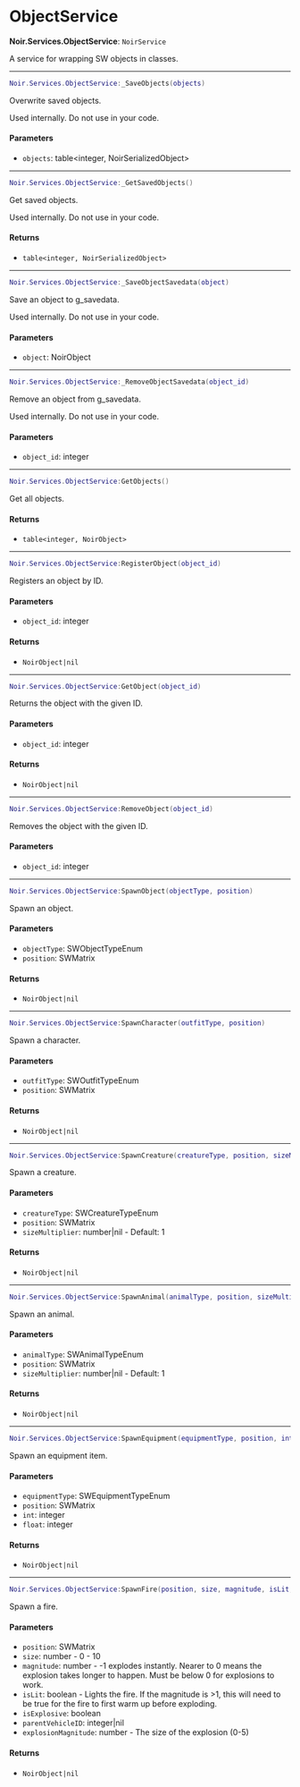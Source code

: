 # ObjectService

**Noir.Services.ObjectService**: `NoirService`

A service for wrapping SW objects in classes.

***

```lua
Noir.Services.ObjectService:_SaveObjects(objects)
```

Overwrite saved objects.

Used internally. Do not use in your code.

#### Parameters

* `objects`: table\<integer, NoirSerializedObject>

***

```lua
Noir.Services.ObjectService:_GetSavedObjects()
```

Get saved objects.

Used internally. Do not use in your code.

#### Returns

* `table<integer, NoirSerializedObject>`

***

```lua
Noir.Services.ObjectService:_SaveObjectSavedata(object)
```

Save an object to g\_savedata.

Used internally. Do not use in your code.

#### Parameters

* `object`: NoirObject

***

```lua
Noir.Services.ObjectService:_RemoveObjectSavedata(object_id)
```

Remove an object from g\_savedata.

Used internally. Do not use in your code.

#### Parameters

* `object_id`: integer

***

```lua
Noir.Services.ObjectService:GetObjects()
```

Get all objects.

#### Returns

* `table<integer, NoirObject>`

***

```lua
Noir.Services.ObjectService:RegisterObject(object_id)
```

Registers an object by ID.

#### Parameters

* `object_id`: integer

#### Returns

* `NoirObject|nil`

***

```lua
Noir.Services.ObjectService:GetObject(object_id)
```

Returns the object with the given ID.

#### Parameters

* `object_id`: integer

#### Returns

* `NoirObject|nil`

***

```lua
Noir.Services.ObjectService:RemoveObject(object_id)
```

Removes the object with the given ID.

#### Parameters

* `object_id`: integer

***

```lua
Noir.Services.ObjectService:SpawnObject(objectType, position)
```

Spawn an object.

#### Parameters

* `objectType`: SWObjectTypeEnum
* `position`: SWMatrix

#### Returns

* `NoirObject|nil`

***

```lua
Noir.Services.ObjectService:SpawnCharacter(outfitType, position)
```

Spawn a character.

#### Parameters

* `outfitType`: SWOutfitTypeEnum
* `position`: SWMatrix

#### Returns

* `NoirObject|nil`

***

```lua
Noir.Services.ObjectService:SpawnCreature(creatureType, position, sizeMultiplier)
```

Spawn a creature.

#### Parameters

* `creatureType`: SWCreatureTypeEnum
* `position`: SWMatrix
* `sizeMultiplier`: number|nil - Default: 1

#### Returns

* `NoirObject|nil`

***

```lua
Noir.Services.ObjectService:SpawnAnimal(animalType, position, sizeMultiplier)
```

Spawn an animal.

#### Parameters

* `animalType`: SWAnimalTypeEnum
* `position`: SWMatrix
* `sizeMultiplier`: number|nil - Default: 1

#### Returns

* `NoirObject|nil`

***

```lua
Noir.Services.ObjectService:SpawnEquipment(equipmentType, position, int, float)
```

Spawn an equipment item.

#### Parameters

* `equipmentType`: SWEquipmentTypeEnum
* `position`: SWMatrix
* `int`: integer
* `float`: integer

#### Returns

* `NoirObject|nil`

***

```lua
Noir.Services.ObjectService:SpawnFire(position, size, magnitude, isLit, isExplosive, parentVehicleID, explosionMagnitude)
```

Spawn a fire.

#### Parameters

* `position`: SWMatrix
* `size`: number - 0 - 10
* `magnitude`: number - -1 explodes instantly. Nearer to 0 means the explosion takes longer to happen. Must be below 0 for explosions to work.
* `isLit`: boolean - Lights the fire. If the magnitude is >1, this will need to be true for the fire to first warm up before exploding.
* `isExplosive`: boolean
* `parentVehicleID`: integer|nil
* `explosionMagnitude`: number - The size of the explosion (0-5)

#### Returns

* `NoirObject|nil`
